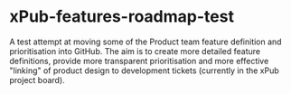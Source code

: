 # xPub-features-roadmap-test
A test attempt at moving some of the Product team feature definition and prioritisation into GitHub. The aim is to create more detailed feature definitions, provide more transparent prioritisation and more effective "linking" of product design to development tickets (currently in the xPub project board).
